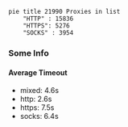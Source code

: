 
```mermaid
pie title 21990 Proxies in list
    "HTTP" : 15836
    "HTTPS": 5276
    "SOCKS" : 3954
```

### Some Info
#### Average Timeout

- mixed: 4.6s
- http: 2.6s
- https: 7.5s
- socks: 6.4s